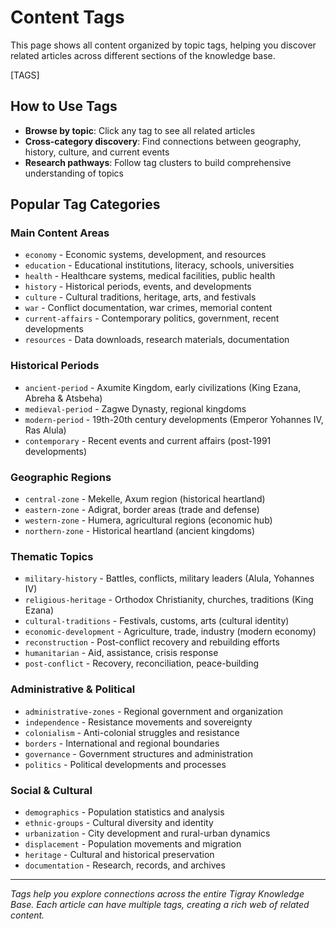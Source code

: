 # Content Tags

This page shows all content organized by topic tags, helping you discover related articles across different sections of the knowledge base.

[TAGS]

## How to Use Tags

- **Browse by topic**: Click any tag to see all related articles
- **Cross-category discovery**: Find connections between geography, history, culture, and current events
- **Research pathways**: Follow tag clusters to build comprehensive understanding of topics

## Popular Tag Categories

### Main Content Areas

- `economy` - Economic systems, development, and resources
- `education` - Educational institutions, literacy, schools, universities
- `health` - Healthcare systems, medical facilities, public health
- `history` - Historical periods, events, and developments
- `culture` - Cultural traditions, heritage, arts, and festivals
- `war` - Conflict documentation, war crimes, memorial content
- `current-affairs` - Contemporary politics, government, recent developments
- `resources` - Data downloads, research materials, documentation

### Historical Periods

- `ancient-period` - Axumite Kingdom, early civilizations (King Ezana, Abreha & Atsbeha)
- `medieval-period` - Zagwe Dynasty, regional kingdoms  
- `modern-period` - 19th-20th century developments (Emperor Yohannes IV, Ras Alula)
- `contemporary` - Recent events and current affairs (post-1991 developments)

### Geographic Regions

- `central-zone` - Mekelle, Axum region (historical heartland)
- `eastern-zone` - Adigrat, border areas (trade and defense)
- `western-zone` - Humera, agricultural regions (economic hub)
- `northern-zone` - Historical heartland (ancient kingdoms)

### Thematic Topics

- `military-history` - Battles, conflicts, military leaders (Alula, Yohannes IV)
- `religious-heritage` - Orthodox Christianity, churches, traditions (King Ezana)
- `cultural-traditions` - Festivals, customs, arts (cultural identity)
- `economic-development` - Agriculture, trade, industry (modern economy)
- `reconstruction` - Post-conflict recovery and rebuilding efforts
- `humanitarian` - Aid, assistance, crisis response
- `post-conflict` - Recovery, reconciliation, peace-building

### Administrative & Political

- `administrative-zones` - Regional government and organization
- `independence` - Resistance movements and sovereignty
- `colonialism` - Anti-colonial struggles and resistance
- `borders` - International and regional boundaries
- `governance` - Government structures and administration
- `politics` - Political developments and processes

### Social & Cultural

- `demographics` - Population statistics and analysis
- `ethnic-groups` - Cultural diversity and identity
- `urbanization` - City development and rural-urban dynamics
- `displacement` - Population movements and migration
- `heritage` - Cultural and historical preservation
- `documentation` - Research, records, and archives

---

*Tags help you explore connections across the entire Tigray Knowledge Base. Each article can have multiple tags, creating a rich web of related content.*
